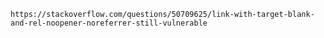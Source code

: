 	https://stackoverflow.com/questions/50709625/link-with-target-blank-and-rel-noopener-noreferrer-still-vulnerable